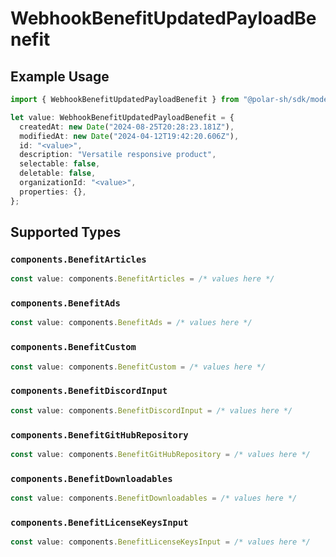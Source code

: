 # WebhookBenefitUpdatedPayloadBenefit

## Example Usage

```typescript
import { WebhookBenefitUpdatedPayloadBenefit } from "@polar-sh/sdk/models/components";

let value: WebhookBenefitUpdatedPayloadBenefit = {
  createdAt: new Date("2024-08-25T20:28:23.181Z"),
  modifiedAt: new Date("2024-04-12T19:42:20.606Z"),
  id: "<value>",
  description: "Versatile responsive product",
  selectable: false,
  deletable: false,
  organizationId: "<value>",
  properties: {},
};
```

## Supported Types

### `components.BenefitArticles`

```typescript
const value: components.BenefitArticles = /* values here */
```

### `components.BenefitAds`

```typescript
const value: components.BenefitAds = /* values here */
```

### `components.BenefitCustom`

```typescript
const value: components.BenefitCustom = /* values here */
```

### `components.BenefitDiscordInput`

```typescript
const value: components.BenefitDiscordInput = /* values here */
```

### `components.BenefitGitHubRepository`

```typescript
const value: components.BenefitGitHubRepository = /* values here */
```

### `components.BenefitDownloadables`

```typescript
const value: components.BenefitDownloadables = /* values here */
```

### `components.BenefitLicenseKeysInput`

```typescript
const value: components.BenefitLicenseKeysInput = /* values here */
```

